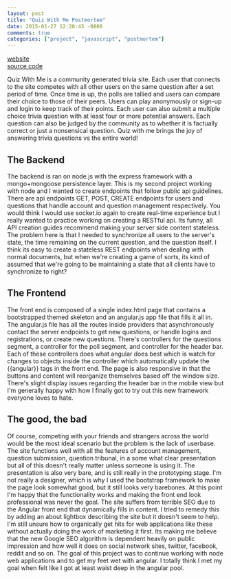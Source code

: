```yaml
---
layout: post
title: "Quiz With Me Postmortem"
date: 2015-01-27 12:20:43 -0800
comments: true
categories: ["project", "javascript", "postmortem"]
---
```


<a href="quiz.jasonjl.me">website</a>   
<a href="">source code</a>   

Quiz With Me is a community generated trivia site. Each user that connects to the site competes with all other users on the same question after a set period of time. Once time is up, the polls are tallied and users can compare their choice to those of their peers. Users can play anonymously or sign-up and login to keep track of their points. Each user can also submit a multiple choice trivia question with at least four or more potential answers. Each question can also be judged by the community as to whether it is factually correct or just a nonsensical question. Quiz with me brings the joy of answering trivia questions vs the entire world!
 
<!-- more --> 

<h2>The Backend</h2>
The backend is ran on node.js with the express framework with a mongo+mongoose persistence layer.  This is my second project working with node and I wanted to create endpoints that follow public api guidelines. There are api endpoints GET, POST, CREATE endpoints for users and questions that handle account and question management respectively. You would think I would use socket.io again to create real-time experience but I really wanted to practice working on creating a RESTful api. Its funny, all API creation guides recommend making your server side content stateless.  The problem here is that I needed to synchronize all users to the server's state, the time remaining on the current question, and the question itself. I think its easy to create a stateless REST endpoints when dealing with normal documents, but when we're creating a game of sorts, its kind of assumed that we're going to be maintaining a state that all clients have to synchronize to right?
 
<h2>The Frontend</h2>
The front end is composed of a single index.html page that contains a bootstrapped themed skeleton and an angular.js app file that fills it all in.  The angular.js file has all the routes inside providers that asynchronously contact the server endpoints to get new questions, or handle logins and registrations, or create new questions. There's controllers for the questions segment, a controller for the poll segment, and controller for the header bar.  Each of these controllers does what angular does best which is watch for changes to objects inside the controller which automatically update the {{angular}} tags in the front end. The page is also responsive in that the buttons and content will reorganize themselves based off the window size.  There's slight display issues regarding the header bar in the mobile view but I'm generally happy with how I finally got to try out this new framework everyone loves to hate.
 
<h2>The good, the bad</h2>
Of course, competing with your friends and strangers across the world would be the most ideal scenario but the problem is the lack of userbase.  The site functions well with all the features of account management, question submission, question tribunal, in a some what clear presentation but all of this doesn't really matter unless someone is using it.  The presentation is also very bare, and is still really in the prototyping stage.  I'm not really a designer, which is why I used the bootstrap framework to make the page look somewhat good, but it still looks very barebones. At this point I'm happy that the functionality works and making the front end look professional was never the goal. The site suffers from terrible SEO due to the Angular front end that dynamically fills in content. I tried to remedy this by adding an about lightbox describing the site but it doesn't seem to help. I'm still unsure how to organically get hits for web applications like these without actually doing the work of marketing it first. Its making me believe that the new Google SEO algorithm is dependent heavily on public impression and how well it does on social network sites, twitter, facebook, reddit and so on. The goal of this project was to continue working with node web applications and to get my feet wet with angular.  I totally think I met my goal when felt like I got at least waist deep in the angular pool.